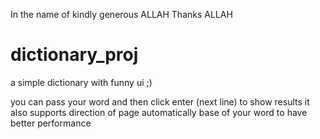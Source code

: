 In the name of kindly generous ALLAH
Thanks ALLAH

# dictionary_proj
a simple dictionary with funny ui ;)

you can pass your word and then click enter (next line) to show results
it also supports direction of page automatically base of your word to have better performance
